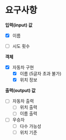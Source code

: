 # 요구사항

**입력(input) 값**
- [x] 이름
- [ ] 시도 횟수


**객체**
- [x] 자동차 구현
    - [x] 이름 (5글자 초과 불가)
    - [x] 위치 정보

**출력(output) 값**
- [ ] 자동차 출력
  - [ ] 위치 출력
  - [ ] 이름 출력
- [ ] 우승자
  - [ ] 다수 가능성
  - [ ] 위치 기준